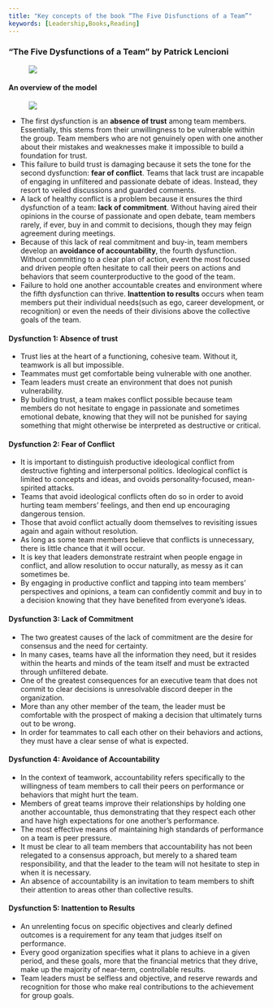 ```yaml
---
title: "Key concepts of the book “The Five Disfunctions of a Team”"
keywords: [Leadership,Books,Reading]
---
```


### “The Five Dysfunctions of a Team” by Patrick Lencioni

<figure>

![](/images2/the-five-dysfunctions-of-a-team-by-patrick-lencioni-0.jpg)

</figure>

#### An overview of the model

<figure>

![](/images2/the-five-dysfunctions-of-a-team-by-patrick-lencioni-1.png)

</figure>

*   The first dysfunction is an **absence of trust** among team members. Essentially, this stems from their unwillingness to be vulnerable within the group. Team members who are not genuinely open with one another about their mistakes and weaknesses make it impossible to build a foundation for trust.
*   This failure to build trust is damaging because it sets the tone for the second dysfunction: **fear of conflict**. Teams that lack trust are incapable of engaging in unfiltered and passionate debate of ideas. Instead, they resort to veiled discussions and guarded comments.
*   A lack of healthy conflict is a problem because it ensures the third dysfunction of a team: **lack of commitment**. Without having aired their opinions in the course of passionate and open debate, team members rarely, if ever, buy in and commit to decisions, though they may feign agreement during meetings.
*   Because of this lack of real commitment and buy-in, team members develop an **avoidance of accountability**, the fourth dysfunction. Without committing to a clear plan of action, event the most focused and driven people often hesitate to call their peers on actions and behaviors that seem counterproductive to the good of the team.
*   Failure to hold one another accountable creates and environment where the fifth dysfunction can thrive. **Inattention to results** occurs when team members put their individual needs(such as ego, career development, or recognition) or even the needs of their divisions above the collective goals of the team.

#### Dysfunction 1: Absence of trust

*   Trust lies at the heart of a functioning, cohesive team. Without it, teamwork is all but impossible.
*   Teammates must get comfortable being vulnerable with one another.
*   Team leaders must create an environment that does not punish vulnerability.
*   By building trust, a team makes conflict possible because team members do not hesitate to engage in passionate and sometimes emotional debate, knowing that they will not be punished for saying something that might otherwise be interpreted as destructive or critical.

#### Dysfunction 2: Fear of Conflict

*   It is important to distinguish productive ideological conflict from destructive fighting and interpersonal politics. Ideological conflict is limited to concepts and ideas, and ovoids personality-focused, mean-spirited attacks.
*   Teams that avoid ideological conflicts often do so in order to avoid hurting team members’ feelings, and then end up encouraging dangerous tension.
*   Those that avoid conflict actually doom themselves to revisiting issues again and again without resolution.
*   As long as some team members believe that conflicts is unnecessary, there is little chance that it will occur.
*   It is key that leaders demonstrate restraint when people engage in conflict, and allow resolution to occur naturally, as messy as it can sometimes be.
*   By engaging in productive conflict and tapping into team members’ perspectives and opinions, a team can confidently commit and buy in to a decision knowing that they have benefited from everyone’s ideas.

#### Dysfunction 3: Lack of Commitment

*   The two greatest causes of the lack of commitment are the desire for consensus and the need for certainty.
*   In many cases, teams have all the information they need, but it resides within the hearts and minds of the team itself and must be extracted through unfiltered debate.
*   One of the greatest consequences for an executive team that does not commit to clear decisions is unresolvable discord deeper in the organization.
*   More than any other member of the team, the leader must be comfortable with the prospect of making a decision that ultimately turns out to be wrong.
*   In order for teammates to call each other on their behaviors and actions, they must have a clear sense of what is expected.

#### Dysfunction 4: Avoidance of Accountability

*   In the context of teamwork, accountability refers specifically to the willingness of team members to call their peers on performance or behaviors that might hurt the team.
*   Members of great teams improve their relationships by holding one another accountable, thus demonstrating that they respect each other and have high expectations for one another’s performance.
*   The most effective means of maintaining high standards of performance on a team is peer pressure.
*   It must be clear to all team members that accountability has not been relegated to a consensus approach, but merely to a shared team responsibility, and that the leader to the team will not hesitate to step in when it is necessary.
*   An absence of accountability is an invitation to team members to shift their attention to areas other than collective results.

#### Dysfunction 5: Inattention to Results

*   An unrelenting focus on specific objectives and clearly defined outcomes is a requirement for any team that judges itself on performance.
*   Every good organization specifies what it plans to achieve in a given period, and these goals, more that the financial metrics that they drive, make up the majority of near-term, controllable results.
*   Team leaders must be selfless and objective, and reserve rewards and recognition for those who make real contributions to the achievement for group goals.
